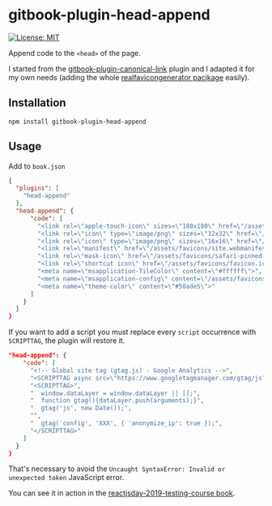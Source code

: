 # gitbook-plugin-head-append

[![License: MIT](https://img.shields.io/badge/License-MIT-yellow.svg)](https://opensource.org/licenses/MIT)

Append code to the `<head>` of the page.

I started from the [gitbook-plugin-canonical-link](https://github.com/azu/gitbook-plugin-canonical-link) plugin and I adapted it for my own needs (adding the whole [realfavicongenerator pacjkage](https://realfavicongenerator.net/) easily).


## Installation

    npm install gitbook-plugin-head-append

## Usage

Add to `book.json`

```json
{
  "plugins": [
    "head-append"
  ],
  "head-append": {
      "code": [
        "<link rel=\"apple-touch-icon\" sizes=\"180x180\" href=\"/assets/favicons/apple-touch-icon.png\">",
        "<link rel=\"icon\" type=\"image/png\" sizes=\"32x32\" href=\"/assets/favicons/favicon-32x32.png\">",
        "<link rel=\"icon\" type=\"image/png\" sizes=\"16x16\" href=\"/assets/favicons/favicon-16x16.png\">",
        "<link rel=\"manifest\" href=\"/assets/favicons/site.webmanifest\">",
        "<link rel=\"mask-icon\" href=\"/assets/favicons/safari-pinned-tab.svg\" color=\"#50ade5\">",
        "<link rel=\"shortcut icon\" href=\"/assets/favicons/favicon.ico\">",
        "<meta name=\"msapplication-TileColor\" content=\"#ffffff\">",
        "<meta name=\"msapplication-config\" content=\"/assets/favicons/browserconfig.xml\">",
        "<meta name=\"theme-color\" content=\"#50ade5\">"
      ]
    }
  }
}
```

If you want to add a script you must replace every `script` occurrence with `SCRIPTTAG`, the plugin will restore it.

```json
"head-append": {
    "code": [
      "<!-- Global site tag (gtag.js) - Google Analytics -->",
      "<SCRIPTTAG async src=\"https://www.googletagmanager.com/gtag/js?id=UA-142637808-2\"></SCRIPTTAG>",
      "<SCRIPTTAG>",
      "  window.dataLayer = window.dataLayer || [];",
      "  function gtag(){dataLayer.push(arguments);}",
      "  gtag('js', new Date());",
      "",
      "  gtag('config', 'XXX', { 'anonymize_ip': true });",
      "</SCRIPTTAG>"
    ]
  }
}
```

That's necessary to avoid the `Uncaught SyntaxError: Invalid or unexpected token` JavaScript error.

You can see it in action in the [reactjsday-2019-testing-course book](https://noriste.github.io/reactjsday-2019-testing-course/).
